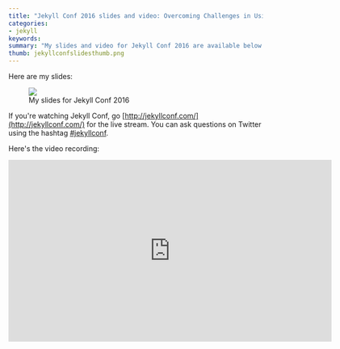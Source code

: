 ```yaml
---
title: "Jekyll Conf 2016 slides and video: Overcoming Challenges in Using Jekyll for Tech Docs"
categories:
- jekyll
keywords: 
summary: "My slides and video for Jekyll Conf 2016 are available below. In this presentation, I talk about the various challenges I've had in using Jekyll for technical documentation. I explain my attempts to overcome requirements with everything from conditional filtering to generating PDFs, publishing across different environments, re-using content across projects, templatizing notes and alerts, and more."
thumb: jekyllconfslidesthumb.png
---
```


Here are my slides: 

<figure><a href="https://idratherbewriting.com/files/jekyllwritetechdocslikehacker/"><img src="{{ "https://s3-us-west-1.amazonaws.com/idratherbewritingmedia.com/images/jekyllconfslides.png" | prepend: site.baseurl }}"/></a><figcaption>My slides for Jekyll Conf 2016</figcaption></figure>

If you're watching Jekyll Conf, go [http://jekyllconf.com/](http://jekyllconf.com/) for the live stream. You can ask questions on Twitter using the hashtag [#jekyllconf](https://twitter.com/search?q=%23jekyllconf&src=typd).

Here's the video recording:

<iframe width="640" height="360" src="https://www.youtube.com/embed/nq1AUB72GCQ" frameborder="0" allowfullscreen></iframe>